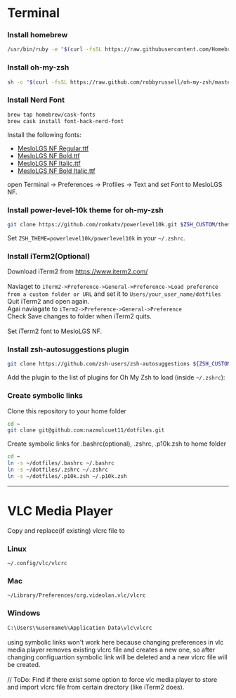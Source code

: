 # Terminal
### Install homebrew
```bash
/usr/bin/ruby -e "$(curl -fsSL https://raw.githubusercontent.com/Homebrew/install/master/install)"
```
### Install oh-my-zsh
```bash
sh -c "$(curl -fsSL https://raw.github.com/robbyrussell/oh-my-zsh/master/tools/install.sh)"
```
### Install Nerd Font
```bash
brew tap homebrew/cask-fonts
brew cask install font-hack-nerd-font
```
Install the following fonts: <br>
- [MesloLGS NF Regular.ttf
](https://github.com/romkatv/dotfiles-public/raw/master/.local/share/fonts/NerdFonts/MesloLGS%20NF%20Regular.ttf)
- [MesloLGS NF Bold.ttf](https://github.com/romkatv/dotfiles-public/raw/master/.local/share/fonts/NerdFonts/MesloLGS%20NF%20Bold.ttf)
- [MesloLGS NF Italic.ttf](https://github.com/romkatv/dotfiles-public/raw/master/.local/share/fonts/NerdFonts/MesloLGS%20NF%20Italic.ttf)
- [MesloLGS NF Bold Italic.ttf](https://github.com/romkatv/dotfiles-public/raw/master/.local/share/fonts/NerdFonts/MesloLGS%20NF%20Bold%20Italic.ttf)

open Terminal → Preferences → Profiles → Text and set Font to MesloLGS NF.

### Install power-level-10k theme for oh-my-zsh
```bash
git clone https://github.com/romkatv/powerlevel10k.git $ZSH_CUSTOM/themes/powerlevel10k
```
Set ```ZSH_THEME=powerlevel10k/powerlevel10k``` in your ```~/.zshrc```.

### Install iTerm2(Optional)
Download iTerm2 from https://www.iterm2.com/
<br><br>
Naviaget to ```iTerm2->Preference->General->Preference->Load preference from a custom folder or URL```
and set it to ```Users/your_user_name/dotfiles```<br>
Quit iTerm2 and open again.<br>
Agai naviagate to ```iTerm2->Preference->General->Preference```<br>
Check Save changes to folder when iTerm2 quits. <br><br>
Set iTerm2 font to MesloLGS NF.


### Install zsh-autosuggestions plugin
```bash
git clone https://github.com/zsh-users/zsh-autosuggestions ${ZSH_CUSTOM:-~/.oh-my-zsh/custom}/plugins/zsh-autosuggestions
```
Add the plugin to the list of plugins for Oh My Zsh to load (inside ```~/.zshrc```):

### Create symbolic links
Clone this repository to your home folder
```bash
cd ~
git clone git@github.com:nazmulcuet11/dotfiles.git
```
Create symbolic links for .bashrc(optional), .zshrc, .p10k.zsh to home folder
```bash
cd ~
ln -s ~/dotfiles/.bashrc ~/.bashrc
ln -s ~/dotfiles/.zshrc ~/.zshrc
ln -s ~/dotfiles/.p10k.zsh ~/.p10k.zsh 
```

---

# VLC Media Player
Copy and replace(if existing) vlcrc file to
### Linux
```~/.config/vlc/vlcrc```

### Mac
```~/Library/Preferences/org.videolan.vlc/vlcrc```
### Windows
```C:\Users\%username%\Application Data\vlc\vlcrc```
<br><br>
using symbolic links won't work here because changing preferences in vlc media player removes existing vlcrc file and creates a new one, so after changing configuartion symbolic link will be deleted and a new vlcrc file will be created. 
<br><br>
// ToDo: Find if there exist some option to force vlc media player to store and import vlcrc file from certain drectory (like iTerm2 does).


